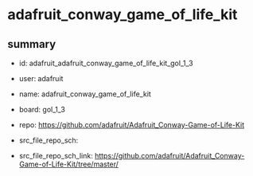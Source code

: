 # adafruit_conway_game_of_life_kit
 
## summary 
* id: adafruit_adafruit_conway_game_of_life_kit_gol_1_3
* user: adafruit
* name: adafruit_conway_game_of_life_kit
* board: gol_1_3
* repo: https://github.com/adafruit/Adafruit_Conway-Game-of-Life-Kit



* src_file_repo_sch: 
* src_file_repo_sch_link: https://github.com/adafruit/Adafruit_Conway-Game-of-Life-Kit/tree/master/






